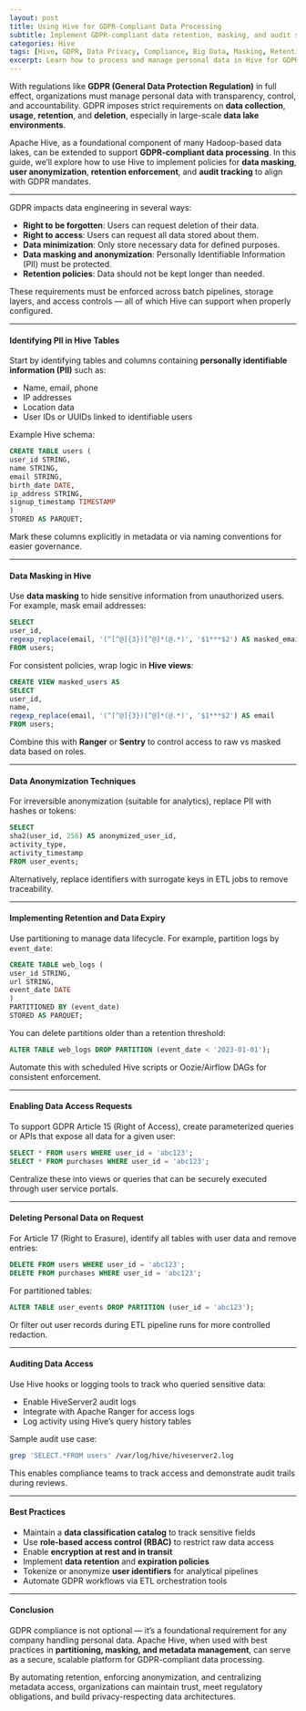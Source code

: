 ```yaml
---
layout: post
title: Using Hive for GDPR-Compliant Data Processing
subtitle: Implement GDPR-compliant data retention, masking, and audit strategies in Hive data lakes
categories: Hive
tags: [Hive, GDPR, Data Privacy, Compliance, Big Data, Masking, Retention]
excerpt: Learn how to process and manage personal data in Hive for GDPR compliance. Implement data masking, user anonymization, audit logging, and retention policies using Hive's powerful capabilities.
---
```

With regulations like **GDPR (General Data Protection Regulation)** in full effect, organizations must manage personal data with transparency, control, and accountability. GDPR imposes strict requirements on **data collection**, **usage**, **retention**, and **deletion**, especially in large-scale **data lake environments**.

Apache Hive, as a foundational component of many Hadoop-based data lakes, can be extended to support **GDPR-compliant data processing**. In this guide, we’ll explore how to use Hive to implement policies for **data masking**, **user anonymization**, **retention enforcement**, and **audit tracking** to align with GDPR mandates.

---
GDPR impacts data engineering in several ways:

- **Right to be forgotten**: Users can request deletion of their data.
- **Right to access**: Users can request all data stored about them.
- **Data minimization**: Only store necessary data for defined purposes.
- **Data masking and anonymization**: Personally Identifiable Information (PII) must be protected.
- **Retention policies**: Data should not be kept longer than needed.

These requirements must be enforced across batch pipelines, storage layers, and access controls — all of which Hive can support when properly configured.

---

#### Identifying PII in Hive Tables

Start by identifying tables and columns containing **personally identifiable information (PII)** such as:

- Name, email, phone
- IP addresses
- Location data
- User IDs or UUIDs linked to identifiable users

Example Hive schema:

```sql
CREATE TABLE users (
user_id STRING,
name STRING,
email STRING,
birth_date DATE,
ip_address STRING,
signup_timestamp TIMESTAMP
)
STORED AS PARQUET;
```

Mark these columns explicitly in metadata or via naming conventions for easier governance.

---

#### Data Masking in Hive

Use **data masking** to hide sensitive information from unauthorized users. For example, mask email addresses:

```sql
SELECT
user_id,
regexp_replace(email, '(^[^@]{3})[^@]*(@.*)', '$1***$2') AS masked_email
FROM users;
```

For consistent policies, wrap logic in **Hive views**:

```sql
CREATE VIEW masked_users AS
SELECT
user_id,
name,
regexp_replace(email, '(^[^@]{3})[^@]*(@.*)', '$1***$2') AS email
FROM users;
```

Combine this with **Ranger** or **Sentry** to control access to raw vs masked data based on roles.

---

#### Data Anonymization Techniques

For irreversible anonymization (suitable for analytics), replace PII with hashes or tokens:

```sql
SELECT
sha2(user_id, 256) AS anonymized_user_id,
activity_type,
activity_timestamp
FROM user_events;
```

Alternatively, replace identifiers with surrogate keys in ETL jobs to remove traceability.

---

#### Implementing Retention and Data Expiry

Use partitioning to manage data lifecycle. For example, partition logs by `event_date`:

```sql
CREATE TABLE web_logs (
user_id STRING,
url STRING,
event_date DATE
)
PARTITIONED BY (event_date)
STORED AS PARQUET;
```

You can delete partitions older than a retention threshold:

```sql
ALTER TABLE web_logs DROP PARTITION (event_date < '2023-01-01');
```

Automate this with scheduled Hive scripts or Oozie/Airflow DAGs for consistent enforcement.

---

#### Enabling Data Access Requests

To support GDPR Article 15 (Right of Access), create parameterized queries or APIs that expose all data for a given user:

```sql
SELECT * FROM users WHERE user_id = 'abc123';
SELECT * FROM purchases WHERE user_id = 'abc123';
```

Centralize these into views or queries that can be securely executed through user service portals.

---

#### Deleting Personal Data on Request

For Article 17 (Right to Erasure), identify all tables with user data and remove entries:

```sql
DELETE FROM users WHERE user_id = 'abc123';
DELETE FROM purchases WHERE user_id = 'abc123';
```

For partitioned tables:

```sql
ALTER TABLE user_events DROP PARTITION (user_id = 'abc123');
```

Or filter out user records during ETL pipeline runs for more controlled redaction.

---

#### Auditing Data Access

Use Hive hooks or logging tools to track who queried sensitive data:

- Enable HiveServer2 audit logs
- Integrate with Apache Ranger for access logs
- Log activity using Hive’s query history tables

Sample audit use case:

```bash
grep 'SELECT.*FROM users' /var/log/hive/hiveserver2.log
```

This enables compliance teams to track access and demonstrate audit trails during reviews.

---

#### Best Practices

- Maintain a **data classification catalog** to track sensitive fields
- Use **role-based access control (RBAC)** to restrict raw data access
- Enable **encryption at rest and in transit**
- Implement **data retention** and **expiration policies**
- Tokenize or anonymize **user identifiers** for analytical pipelines
- Automate GDPR workflows via ETL orchestration tools

---

#### Conclusion

GDPR compliance is not optional — it’s a foundational requirement for any company handling personal data. Apache Hive, when used with best practices in **partitioning, masking, and metadata management**, can serve as a secure, scalable platform for GDPR-compliant data processing.

By automating retention, enforcing anonymization, and centralizing metadata access, organizations can maintain trust, meet regulatory obligations, and build privacy-respecting data architectures.
